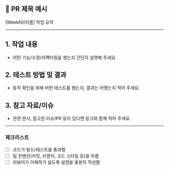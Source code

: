 ## 📌 PR 제목 예시
[WeekN][이름] 작업 요약

---

## 1. 작업 내용
- 어떤 기능/수정/리팩터링을 했는지 간단히 설명해 주세요.

## 2. 테스트 방법 및 결과
- 동작 확인을 위해 어떤 테스트를 했는지, 결과는 어땠는지 적어 주세요.

## 3. 참고 자료/이슈
- 관련 문서, 참고한 이슈/PR 등이 있다면 링크와 함께 적어 주세요.

---

### 체크리스트
- [ ] 코드가 빌드/테스트를 통과함
- [ ] 팀 컨벤션(커밋, 브랜치, 코드 스타일 등)을 따름
- [ ] 리뷰어가 이해하기 쉽도록 설명을 충분히 작성함
